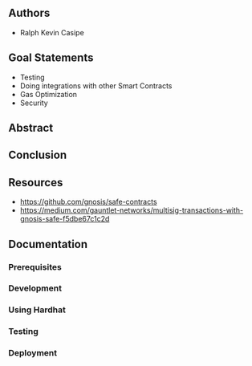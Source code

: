 ## Authors
* Ralph Kevin Casipe

## Goal Statements
- Testing
- Doing integrations with other Smart Contracts
- Gas Optimization
- Security

## Abstract

## Conclusion

## Resources
* https://github.com/gnosis/safe-contracts
* https://medium.com/gauntlet-networks/multisig-transactions-with-gnosis-safe-f5dbe67c1c2d

## Documentation

### Prerequisites

### Development

### Using Hardhat

### Testing

### Deployment
